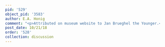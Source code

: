 ```yaml
---
pid: '529'
object_pid: '3583'
author: E.A. Honig
comment: "<p>Attributed on museum website to Jan Brueghel the Younger.</p>\n"
post_date: 10/21/18
order: '528'
collection: discussion
---
```

